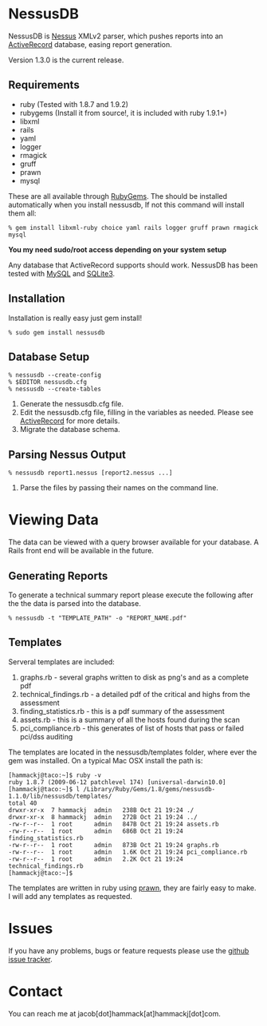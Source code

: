 # NessusDB

NessusDB is [Nessus](http://www.nessus.org) XMLv2 parser, which pushes reports into an [ActiveRecord](http://api.rubyonrails.org/classes/ActiveRecord/Base.html) database, easing report generation. 

Version 1.3.0 is the current release.

## Requirements

- ruby (Tested with 1.8.7 and 1.9.2)
- rubygems (Install it from source!, it is included with ruby 1.9.1+)
- libxml
- rails
- yaml 
- logger
- rmagick
- gruff
- prawn
- mysql

These are all available through [RubyGems](http://rubygems.org/). The should be installed automatically when you install nessusdb, If not this command will install them all:

	% gem install libxml-ruby choice yaml rails logger gruff prawn rmagick mysql
	
**You my need sudo/root access depending on your system setup**

Any database that ActiveRecord supports should work. NessusDB has been tested with [MySQL](http://www.mysql.com/) and [SQLite3](http://sqlite.org/). 

## Installation
Installation is really easy just gem install!

	% sudo gem install nessusdb

## Database Setup

	% nessusdb --create-config
	% $EDITOR nessusdb.cfg
	% nessusdb --create-tables

1. Generate the nessusdb.cfg file.
2. Edit the nessusdb.cfg file, filling in the variables as needed. Please see [ActiveRecord](http://api.rubyonrails.org/classes/ActiveRecord/Base.html) for more details.
3. Migrate the database schema.


## Parsing Nessus Output

	% nessusdb report1.nessus [report2.nessus ...]

1. Parse the files by passing their names on the command line.


# Viewing Data #
The data can be viewed with a query browser available for your database. A Rails front end will be available in the future.

## Generating Reports ##
To generate a technical summary report please execute the following after the the data is parsed into the database.

	% nessusdb -t "TEMPLATE_PATH" -o "REPORT_NAME.pdf"
	
## Templates ##
Serveral templates are included:

1. graphs.rb - several graphs written to disk as png's and as a complete pdf
2. technical_findings.rb - a detailed pdf of the critical and highs from the assessment
3. finding_statistics.rb - this is a pdf summary of the assessment
4. assets.rb - this is a summary of all the hosts found during the scan
5. pci_compliance.rb - this generates of list of hosts that pass or failed pci/dss auditing
	
The templates are located in the nessusdb/templates folder, where ever the gem was installed. On a typical Mac OSX install the path is:

	[hammackj@taco:~]$ ruby -v
	ruby 1.8.7 (2009-06-12 patchlevel 174) [universal-darwin10.0]
	[hammackj@taco:~]$ l /Library/Ruby/Gems/1.8/gems/nessusdb-1.1.0/lib/nessusdb/templates/
	total 40
	drwxr-xr-x  7 hammackj  admin   238B Oct 21 19:24 ./
	drwxr-xr-x  8 hammackj  admin   272B Oct 21 19:24 ../
	-rw-r--r--  1 root      admin   847B Oct 21 19:24 assets.rb
	-rw-r--r--  1 root      admin   686B Oct 21 19:24 finding_statistics.rb
	-rw-r--r--  1 root      admin   873B Oct 21 19:24 graphs.rb
	-rw-r--r--  1 root      admin   1.6K Oct 21 19:24 pci_compliance.rb
	-rw-r--r--  1 root      admin   2.2K Oct 21 19:24 technical_findings.rb
	[hammackj@taco:~]$ 

The templates are written in ruby using [prawn](http://prawn.majesticseacreature.com/), they are fairly easy to make. I will add any templates as requested.

# Issues #
If you have any problems, bugs or feature requests please use the [github issue tracker](http://github.com/hammackj/nessusdb/issues).

# Contact #
You can reach me at jacob[dot]hammack[at]hammackj[dot]com.

